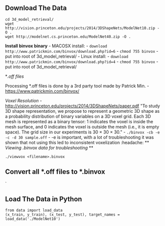 ## Download The Data 

```
cd 3d_model_retrieval/
wget http://vision.princeton.edu/projects/2014/3DShapeNets/ModelNet10.zip -O .
wget http://modelnet.cs.princeton.edu/ModelNet40.zip -O .
```

    
**Install binvox binary**
    - MACOSX install:
        - `download http://www.patrickmin.com/binvox/download.php?id=6`
        - `chmod 755 binvox`
        - put into root of 3d_model_retrieval/
    - Linux install:
        - `download http://www.patrickmin.com/binvox/download.php?id=4`
        - `chmod 755 binvox`
        - put into root of 3d_model_retrieval/
        
**.off files*

Processing *.off files is done by a 3rd party tool made by Patrick Min.
    - https://www.patrickmin.com/binvox/

*Voxel Resolution*
    - http://vision.princeton.edu/projects/2014/3DShapeNets/paper.pdf
"To study 3D shape representation, we propose to represent
a geometric 3D shape as a probability distribution of
binary variables on a 3D voxel grid. Each 3D mesh is represented
as a binary tensor: 1 indicates the voxel is inside the
mesh surface, and 0 indicates the voxel is outside the mesh
(i.e., it is empty space). The grid size in our experiments is
30 × 30 × 30."
    - `./binvox -cb -e -c -d 30 sample.off`
        - -e  is important, with a lot of troubleshooting it was shown that not using this led to inconsistent voxelization :headache:
** *Viewing .binvox data for troubleshooting* **

`./viewvox <filename>.binvox`
        
## Convert all *.off files to *.binvox
`

## Load The Data in Python

```
from data import load_data
(x_train, y_train), (x_test, y_test), target_names = load_data('./ModelNet10')
```
